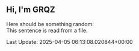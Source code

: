 ## Hi, I'm GRQZ
Here should be something random:  
This sentence is read from a file.


Last Update: 2025-04-05 06:13:08.020844+00:00
